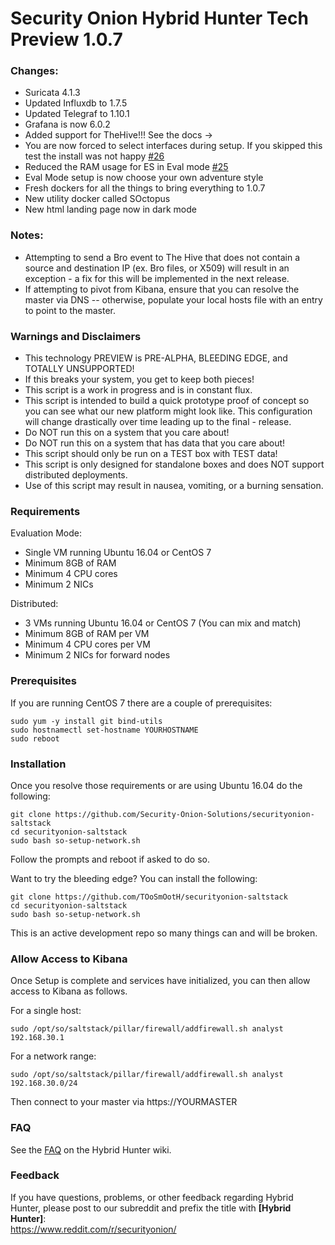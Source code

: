 # Security Onion Hybrid Hunter Tech Preview 1.0.7

### Changes:
- Suricata 4.1.3
- Updated Influxdb to 1.7.5
- Updated Telegraf to 1.10.1
- Grafana is now 6.0.2
- Added support for TheHive!!! See the docs ->
- You are now forced to select interfaces during setup. If you skipped this test the install was not happy [#26](https://github.com/Security-Onion-Solutions/securityonion-saltstack/issues/26)
- Reduced the RAM usage for ES in Eval mode [#25](https://github.com/Security-Onion-Solutions/securityonion-saltstack/issues/26)
- Eval Mode setup is now choose your own adventure style
- Fresh dockers for all the things to bring everything to 1.0.7
- New utility docker called SOctopus
- New html landing page now in dark mode


### Notes:
- Attempting to send a Bro event to The Hive that does not contain a source and destination IP (ex. Bro files, or X509) will result in an exception - a fix for this will be implemented in the next release.
- If attempting to pivot from Kibana, ensure that you can resolve the master via DNS -- otherwise, populate your local hosts file with an entry to point to the master.

### Warnings and Disclaimers

- This technology PREVIEW is PRE-ALPHA, BLEEDING EDGE, and TOTALLY UNSUPPORTED!  
- If this breaks your system, you get to keep both pieces!  
- This script is a work in progress and is in constant flux.  
- This script is intended to build a quick prototype proof of concept so you can see what our new platform might look like.  This configuration will change drastically over time leading up to the final - release.  
- Do NOT run this on a system that you care about!  
- Do NOT run this on a system that has data that you care about!  
- This script should only be run on a TEST box with TEST data!  
- This script is only designed for standalone boxes and does NOT support distributed deployments.  
- Use of this script may result in nausea, vomiting, or a burning sensation.  

### Requirements

Evaluation Mode:

- Single VM running Ubuntu 16.04 or CentOS 7
- Minimum 8GB of RAM
- Minimum 4 CPU cores
- Minimum 2 NICs

Distributed:

- 3 VMs running Ubuntu 16.04 or CentOS 7 (You can mix and match)
- Minimum 8GB of RAM per VM
- Minimum 4 CPU cores per VM
- Minimum 2 NICs for forward nodes

### Prerequisites

If you are running CentOS 7 there are a couple of prerequisites:

```
sudo yum -y install git bind-utils
sudo hostnamectl set-hostname YOURHOSTNAME
sudo reboot
```

### Installation

Once you resolve those requirements or are using Ubuntu 16.04 do the following:

```
git clone https://github.com/Security-Onion-Solutions/securityonion-saltstack
cd securityonion-saltstack
sudo bash so-setup-network.sh
```
Follow the prompts and reboot if asked to do so.

Want to try the bleeding edge? You can install the following:
```
git clone https://github.com/TOoSmOotH/securityonion-saltstack
cd securityonion-saltstack
sudo bash so-setup-network.sh
```
This is an active development repo so many things can and will be broken.

### Allow Access to Kibana
Once Setup is complete and services have initialized, you can then allow access to Kibana as follows.

For a single host:
```
sudo /opt/so/saltstack/pillar/firewall/addfirewall.sh analyst 192.168.30.1
```
For a network range:
```
sudo /opt/so/saltstack/pillar/firewall/addfirewall.sh analyst 192.168.30.0/24
```
Then connect to your master via https://YOURMASTER

### FAQ
See the [FAQ](https://github.com/Security-Onion-Solutions/securityonion-saltstack/wiki/FAQ) on the Hybrid Hunter wiki.

### Feedback
If you have questions, problems, or other feedback regarding Hybrid Hunter, please post to our subreddit and prefix the title with **[Hybrid Hunter]**:<br>
https://www.reddit.com/r/securityonion/
